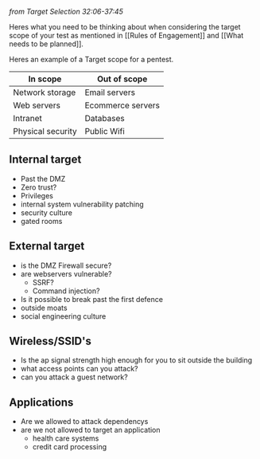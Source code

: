 *from Target Selection 32:06-37:45*

Heres what you need to be thinking about when considering the target scope of your test as mentioned in [[Rules of Engagement]] and [[What needs to be planned]].

Heres an example of a Target scope for a pentest.

| In scope          | Out of scope       |
| ----------------- | ------------------ |
| Network storage   | Email servers      |
| Web servers       | Ecommerce  servers |
| Intranet          | Databases          |
| Physical security | Public Wifi        |

## Internal target 
* Past the DMZ
* Zero trust?
* Privileges 
* internal system vulnerability patching 
* security culture 
* gated rooms 

## External target 
* is the DMZ Firewall secure?
* are webservers vulnerable?
	* SSRF?
	* Command injection?
* Is it possible to break past the first defence 
* outside moats
* social engineering culture

## Wireless/SSID's
* Is the ap signal strength high enough for you to sit outside the building 
* what access points can you attack?
* can you attack a guest network?

## Applications 
* Are we allowed to attack dependencys
* are we not allowed to target an application 
	* health care systems 
	* credit card processing
